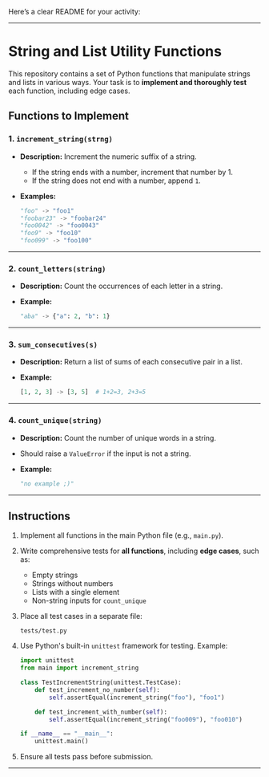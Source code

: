 Here’s a clear README for your activity:

---

# String and List Utility Functions

This repository contains a set of Python functions that manipulate strings and lists in various ways. Your task is to **implement and thoroughly test** each function, including edge cases.

## Functions to Implement

### 1. `increment_string(strng)`

* **Description:** Increment the numeric suffix of a string.

  * If the string ends with a number, increment that number by 1.
  * If the string does not end with a number, append `1`.
* **Examples:**

  ```python
  "foo" -> "foo1"
  "foobar23" -> "foobar24"
  "foo0042" -> "foo0043"
  "foo9" -> "foo10"
  "foo099" -> "foo100"
  ```

---

### 2. `count_letters(string)`

* **Description:** Count the occurrences of each letter in a string.
* **Example:**

  ```python
  "aba" -> {"a": 2, "b": 1}
  ```

---

### 3. `sum_consecutives(s)`

* **Description:** Return a list of sums of each consecutive pair in a list.
* **Example:**

  ```python
  [1, 2, 3] -> [3, 5]  # 1+2=3, 2+3=5
  ```

---

### 4. `count_unique(string)`

* **Description:** Count the number of unique words in a string.
* Should raise a `ValueError` if the input is not a string.
* **Example:**

  ```python
  "no example ;)"
  ```

---

## Instructions

1. Implement all functions in the main Python file (e.g., `main.py`).

2. Write comprehensive tests for **all functions**, including **edge cases**, such as:

   * Empty strings
   * Strings without numbers
   * Lists with a single element
   * Non-string inputs for `count_unique`

3. Place all test cases in a separate file:

   ```
   tests/test.py
   ```

4. Use Python's built-in `unittest` framework for testing. Example:

   ```python
   import unittest
   from main import increment_string

   class TestIncrementString(unittest.TestCase):
       def test_increment_no_number(self):
           self.assertEqual(increment_string("foo"), "foo1")

       def test_increment_with_number(self):
           self.assertEqual(increment_string("foo009"), "foo010")

   if __name__ == "__main__":
       unittest.main()
   ```

5. Ensure all tests pass before submission.

---
